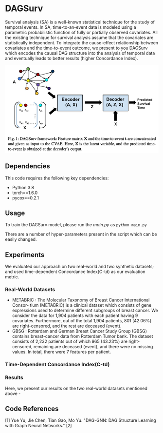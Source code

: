 # DAGSurv

Survival analysis (SA) is a well-known statistical technique for the study of temporal events. In SA, time-to-an-event data is modeled using a parametric probabilistic function of fully or partially observed covariates.
All the existing technique for survival analysis assume that the covariates are statistically independent.
To integrate the cause-effect relationship between covariates and the time-to-event outcome, we present to you DAGSurv which encodes the causal DAG structure into the analysis of temporal data and eventually leads to better results (higher Concordance Index).

![plot](./model.png)

## Dependencies
This code requires the following key dependencies:
- Python 3.8
- torch==1.6.0
- pycox==0.2.1

## Usage
To train the DAGSurv model, please run the *main.py* as `python main.py`

There are a number of hyper-parameters present in the script which can be easily changed. 

## Experiments
We evaluated our approach on two real-world and two synthetic datasets; and used time-dependent Concordance Index(C-td) as our evaluation metric.

### Real-World Datasets
- METABRIC : The Molecular Taxonomy of Breast Cancer International Consor- tium (METABRIC) is a clinical dataset which consists of gene expressions used to determine different subgroups of breast cancer. We consider the data for 1,904 patients with each patient having 9 covariates. Furthermore, out of the total 1,904 patients, 801 (42.06%) are right-censored, and the rest are deceased (event).
- GBSG : Rotterdam and German Breast Cancer Study Group (GBSG) contains breast-cancer data from Rotterdam Tumor bank. The dataset consists of 2,232 patients out of which 965 (43.23%) are right-censored, remaining are deceased (event), and there were no missing values. In total, there were 7 features per patient.

### Time-Dependent Concordance Index(C-td)

### Results
Here, we present our results on the two real-world datasets mentioned above - 

## Code References

[1] Yue Yu, Jie Chen, Tian Gao, Mo Yu. "DAG-GNN: DAG Structure Learning with Graph Neural Networks."
[2] 
